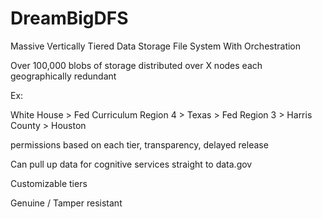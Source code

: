 # DreamBigDFS
Massive Vertically Tiered Data Storage File System With Orchestration


Over 100,000 blobs of storage distributed over X nodes each geographically redundant


Ex:


White House > Fed Curriculum Region 4 > Texas > Fed Region 3 > Harris County > Houston

permissions based on each tier, transparency, delayed release

Can pull up data for cognitive services straight to data.gov

Customizable tiers

Genuine / Tamper resistant
